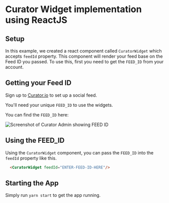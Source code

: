 # Curator Widget implementation using ReactJS

## Setup

In this example, we created a react component called `CuratorWidget` which accepts `feedId` property. This component will render your feed base on the Feed ID you passed. To use this, first you need to get the `FEED_ID` from your account. 

## Getting your Feed ID

Sign up to [Curator.io](https://app.curator.io/auth/register) to set up a social feed.

You'll need your unique `FEED_ID` to use the widgets.

You can find the `FEED_ID` here:

![Screenshot of Curator Admin showing FEED ID](https://user-images.githubusercontent.com/17507366/117617595-580b8b00-b19f-11eb-93fb-e4b394cccb1a.png)

## Using the FEED_ID
Using the `CuratorWidget` component, you can pass the `FEED_ID` into the `feedId` property like this.
```html
  <CuratorWidget feedId="ENTER-FEED-ID-HERE"/>
```

## Starting the App
Simply run `yarn start` to get the app running.

